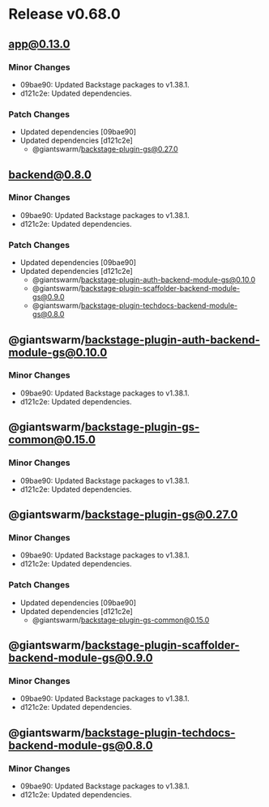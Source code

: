 # Release v0.68.0

## app@0.13.0

### Minor Changes

- 09bae90: Updated Backstage packages to v1.38.1.
- d121c2e: Updated dependencies.

### Patch Changes

- Updated dependencies [09bae90]
- Updated dependencies [d121c2e]
  - @giantswarm/backstage-plugin-gs@0.27.0

## backend@0.8.0

### Minor Changes

- 09bae90: Updated Backstage packages to v1.38.1.
- d121c2e: Updated dependencies.

### Patch Changes

- Updated dependencies [09bae90]
- Updated dependencies [d121c2e]
  - @giantswarm/backstage-plugin-auth-backend-module-gs@0.10.0
  - @giantswarm/backstage-plugin-scaffolder-backend-module-gs@0.9.0
  - @giantswarm/backstage-plugin-techdocs-backend-module-gs@0.8.0

## @giantswarm/backstage-plugin-auth-backend-module-gs@0.10.0

### Minor Changes

- 09bae90: Updated Backstage packages to v1.38.1.
- d121c2e: Updated dependencies.

## @giantswarm/backstage-plugin-gs-common@0.15.0

### Minor Changes

- 09bae90: Updated Backstage packages to v1.38.1.
- d121c2e: Updated dependencies.

## @giantswarm/backstage-plugin-gs@0.27.0

### Minor Changes

- 09bae90: Updated Backstage packages to v1.38.1.
- d121c2e: Updated dependencies.

### Patch Changes

- Updated dependencies [09bae90]
- Updated dependencies [d121c2e]
  - @giantswarm/backstage-plugin-gs-common@0.15.0

## @giantswarm/backstage-plugin-scaffolder-backend-module-gs@0.9.0

### Minor Changes

- 09bae90: Updated Backstage packages to v1.38.1.
- d121c2e: Updated dependencies.

## @giantswarm/backstage-plugin-techdocs-backend-module-gs@0.8.0

### Minor Changes

- 09bae90: Updated Backstage packages to v1.38.1.
- d121c2e: Updated dependencies.
